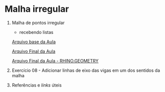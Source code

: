 # Malha irregular

1. Malha de pontos irregular
   * recebendo listas

    [Arquivo base da Aula](./Aula_09_base.gh)

    [Arquivo Final da Aula](./Aula_09_final.gh)

    [Arquivo Final da Aula - RHINO.GEOMETRY](./Aula_09_final_RG.gh)

2. Exercício 08 - Adicionar linhas de eixo das vigas em um dos sentidos da malha

3. Referências e *links* úteis